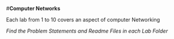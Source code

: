 #**Computer Networks**

Each lab from 1 to 10 covers an aspect of computer Networking

*Find the Problem Statements and Readme Files in each Lab Folder*